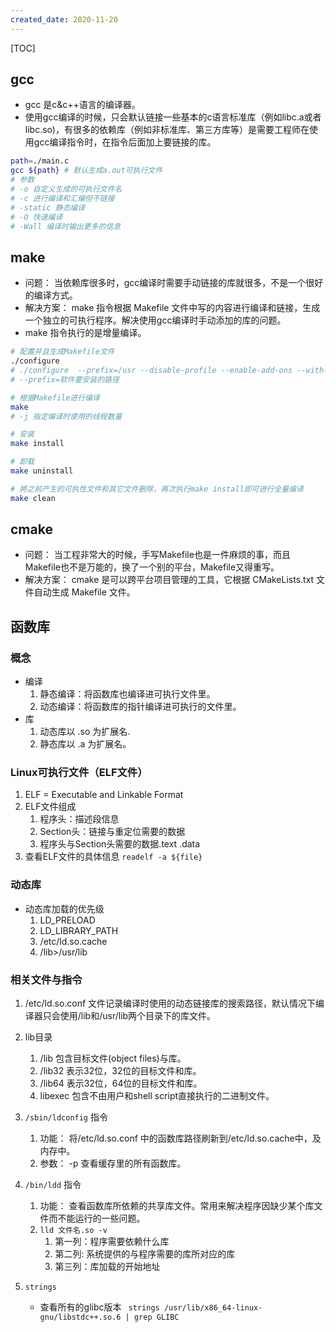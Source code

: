 ```yaml
---
created_date: 2020-11-20
---
```


[TOC]

## gcc
- gcc 是c&c++语言的编译器。
- 使用gcc编译的时候，只会默认链接一些基本的c语言标准库（例如libc.a或者libc.so)，有很多的依赖库（例如非标准库、第三方库等）是需要工程师在使用gcc编译指令时，在指令后面加上要链接的库。
```bash
path=./main.c
gcc ${path} # 默认生成a.out可执行文件
# 参数
# -o 自定义生成的可执行文件名
# -c 进行编译和汇编但不链接
# -static 静态编译
# -O 快速编译
# -Wall 编译时输出更多的信息
```

## make
- 问题： 当依赖库很多时，gcc编译时需要手动链接的库就很多，不是一个很好的编译方式。
- 解决方案： make 指令根据 Makefile 文件中写的内容进行编译和链接，生成一个独立的可执行程序。解决使用gcc编译时手动添加的库的问题。
- make 指令执行的是增量编译。
```bash
# 配置并且生成Makefile文件
./configure
# ./configure  --prefix=/usr --disable-profile --enable-add-ons --with-headers=/usr/include --with-binutils=/usr/bin
# --prefix=软件要安装的路径

# 根据Makefile进行编译 
make
# -j 指定编译时使用的线程数量

# 安装
make install

# 卸载
make uninstall

# 將之前产生的可执性文件和其它文件删除，再次执行make install即可进行全量编译
make clean 
```

## cmake
- 问题： 当工程非常大的时候，手写Makefile也是一件麻烦的事，而且Makefile也不是万能的，换了一个别的平台，Makefile又得重写。
- 解决方案： cmake 是可以跨平台项目管理的工具，它根据 CMakeLists.txt 文件自动生成 Makefile 文件。

## 函数库
### 概念
- 编译
    1. 静态编译：将函数库也编译进可执行文件里。
    2. 动态编译：将函数库的指针编译进可执行的文件里。
- 库
    1. 动态库以 .so 为扩展名.
    2. 静态库以 .a 为扩展名。

### Linux可执行文件（ELF文件）
1. ELF = Executable and Linkable Format
2. ELF文件组成
    1. 程序头：描述段信息
    2. Section头：链接与重定位需要的数据
    3. 程序头与Section头需要的数据.text .data
1. 查看ELF文件的具体信息 `` readelf -a ${file} ``

### 动态库
- 动态库加载的优先级
    1. LD_PRELOAD
    2. LD_LIBRARY_PATH
    3. /etc/ld.so.cache
    4. /lib>/usr/lib

### 相关文件与指令
1. /etc/ld.so.conf 文件记录编译时使用的动态链接库的搜索路径，默认情况下编译器只会使用/lib和/usr/lib两个目录下的库文件。

2. lib目录
    1. /lib 包含目标文件(object files)与库。
    2. /lib32 表示32位，32位的目标文件和库。
    3. /lib64 表示32位，64位的目标文件和库。
    4. libexec 包含不由用户和shell script直接执行的二进制文件。

3. `` /sbin/ldconfig `` 指令
    1. 功能： 将/etc/ld.so.conf 中的函数库路径刷新到/etc/ld.so.cache中，及内存中。
    2. 参数： -p 查看缓存里的所有函数库。

4. `` /bin/ldd ``  指令
    1. 功能： 查看函数库所依赖的共享库文件。常用来解决程序因缺少某个库文件而不能运行的一些问题。
    2. `` lld 文件名.so -v ``
        1. 第一列：程序需要依赖什么库 
        2. 第二列: 系统提供的与程序需要的库所对应的库 
        3. 第三列：库加载的开始地址

5. ```strings ```
    - 查看所有的glibc版本 ``` strings /usr/lib/x86_64-linux-gnu/libstdc++.so.6 | grep GLIBC```
